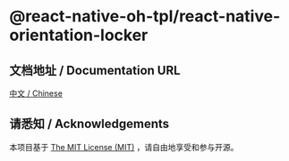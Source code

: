 # @react-native-oh-tpl/react-native-orientation-locker

## 文档地址 / Documentation URL 

[中文 / Chinese](https://gitee.com/react-native-oh-library/usage-docs/blob/master/zh-cn/react-native-orientation-locker.md)

## 请悉知 / Acknowledgements

本项目基于 [The MIT License (MIT)](https://github.com/react-native-oh-library/react-native-orientation-locker/blob/sig/LICENSE) ，请自由地享受和参与开源。

